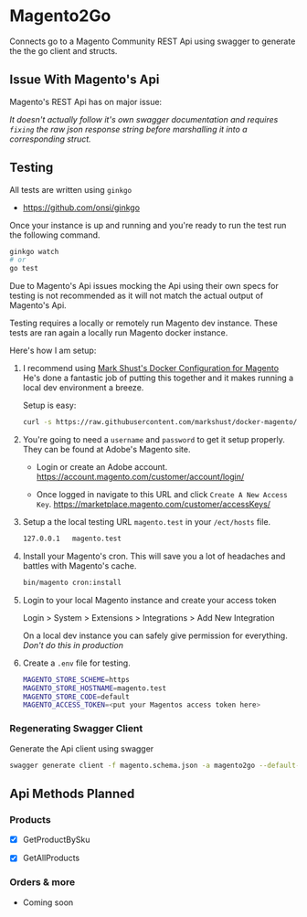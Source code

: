 # Magento2Go

Connects go to a Magento Community REST Api using swagger to generate the the go client and structs.

## Issue With Magento's Api

Magento's REST Api has on major issue:

*It doesn't actually follow it's own swagger documentation and requires `fixing` the raw json response string before marshalling it into a corresponding struct.* 

## Testing

All tests are written using `ginkgo` 
- https://github.com/onsi/ginkgo

Once your instance is up and running and you're ready to run the test run the following command.

```sh
ginkgo watch
# or
go test
```

Due to Magento's Api issues mocking the Api using their own specs for testing is not recommended as it will not match the actual output of Magento's Api. 

Testing requires a locally or remotely run Magento dev instance. These tests are ran again a locally run Magento docker instance.

Here's how I am setup:


1. I recommend using [Mark Shust's Docker Configuration for Magento](https://github.com/markshust/docker-magento)
He's done a fantastic job of putting this together and it makes running a local dev environment a breeze.

    Setup is easy:
    ```sh
    curl -s https://raw.githubusercontent.com/markshust/docker-magento/master/lib/onelinesetup | bash -s -- magento.test 2.4.3-p1
    ```

2. You're going to need a `username` and `password` to get it setup properly. They can be found at Adobe's Magento site.

    - Login or create an Adobe account.
    https://account.magento.com/customer/account/login/

    - Once logged in navigate to this URL and click `Create A New Access Key`.
    https://marketplace.magento.com/customer/accessKeys/


3. Setup a the local testing URL `magento.test` in your `/ect/hosts` file.
    ```sh
    127.0.0.1   magento.test
    ```

4. Install your Magento's cron. This will save you a lot of headaches and battles with Magento's cache.
   ```sh
   bin/magento cron:install 
   ```
   

5. Login to your local Magento instance and create your access token

    Login > System > Extensions > Integrations > Add New Integration

    On a local dev instance you can safely give permission for everything. *Don't do this in production*


6. Create a `.env` file for testing.

    ```sh
    MAGENTO_STORE_SCHEME=https
    MAGENTO_STORE_HOSTNAME=magento.test
    MAGENTO_STORE_CODE=default
    MAGENTO_ACCESS_TOKEN=<put your Magentos access token here>
    ```


### Regenerating Swagger Client

Generate the Api client using swagger
```sh
swagger generate client -f magento.schema.json -a magento2go --default-consumes application/json
```

## Api Methods Planned

### Products
- [x] GetProductBySku
- [x] GetAllProducts


### Orders & more
- Coming soon

